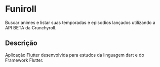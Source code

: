 # Funiroll
Buscar animes e listar suas temporadas e episodios lançados utilizando a API BETA da Crunchyroll.
## Descrição

Aplicação Flutter desenvolvida para estudos da linguagem dart e do Framework Flutter.
